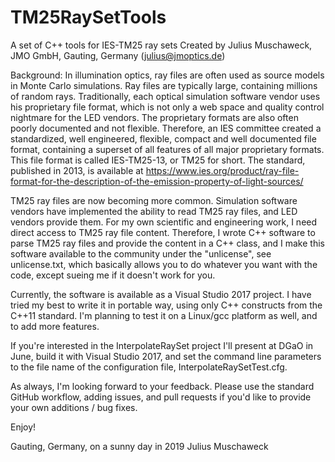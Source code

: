 # TM25RaySetTools
A set of C++ tools for IES-TM25 ray sets
Created by Julius Muschaweck, JMO GmbH, Gauting, Germany (julius@jmoptics.de)

Background: In illumination optics, ray files are often used as source models
in Monte Carlo simulations.
Ray files are typically large, containing millions of random rays. Traditionally,
each optical simulation software vendor uses his proprietary file format, which
is not only a web space and quality control nightmare for the LED vendors. The 
proprietary formats are also often poorly documented and not flexible.
Therefore, an IES committee created a standardized, well engineered, flexible,
compact and well documented file format, containing a superset of all features of all 
major proprietary formats. This file format is called IES-TM25-13, or TM25 for short.
The standard, published in 2013, is available at
https://www.ies.org/product/ray-file-format-for-the-description-of-the-emission-property-of-light-sources/ 

TM25 ray files are now becoming more common. Simulation software vendors have
implemented the ability to read TM25 ray files, and LED vendors provide them.
For my own scientific and engineering work, I need direct access to TM25 ray file
content. Therefore, I wrote C++ software to parse TM25 ray files and provide the
content in a C++ class, and I make this software available to the community under 
the "unlicense", see unlicense.txt, which basically allows you to do whatever you 
want with the code, except sueing me if it doesn't work for you.

Currently, the software is available as a Visual Studio 2017 project. I have tried
my best to write it in portable way, using only C++ constructs from the C++11 standard.
I'm planning to test it on a Linux/gcc platform as well, and to add more features.

If you're interested in the InterpolateRaySet project I'll present at DGaO in June,
build it with Visual Studio 2017, and set the command line parameters to the 
file name of the configuration file, InterpolateRaySetTest.cfg.

As always, I'm looking forward to your feedback. Please use the standard GitHub workflow,
adding issues, and pull requests if you'd like to provide your own additions / bug fixes.

Enjoy!

Gauting, Germany, on a sunny day in 2019
Julius Muschaweck
